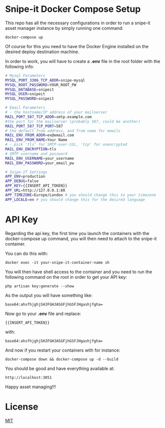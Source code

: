 # Snipe-it Docker Compose Setup

This repo has all the necessary configurations in order to run a snipe-it asset manager instance by simply running one command:

```
docker-compose up
```

Of course for this you need to have the Docker Engine installed on the desired deploy destination machine.

In order to work, you will have to create a **.env** file in the root folder with the following info:

```bash
# Mysql Parameters
MYSQL_PORT_3306_TCP_ADDR=snipe-mysql
MYSQL_ROOT_PASSWORD=YOUR_ROOT_PW
MYSQL_DATABASE=snipeit
MYSQL_USER=snipeit
MYSQL_PASSWORD=snipeit

# Email Parameters
# - the hostname/IP address of your mailserver
MAIL_PORT_587_TCP_ADDR=smtp.example.com
#the port for the mailserver (probably 587, could be another)
MAIL_PORT_587_TCP_PORT=587
# the default from address, and from name for emails
MAIL_ENV_FROM_ADDR=ex@email.com
MAIL_ENV_FROM_NAME=Your Name
# - pick 'tls' for SMTP-over-SSL, 'tcp' for unencrypted
MAIL_ENV_ENCRYPTION=tls
# SMTP username and password
MAIL_ENV_USERNAME=your_username
MAIL_ENV_PASSWORD=your_email_pw

# Snipe-IT Settings
APP_ENV=production
APP_DEBUG=false
APP_KEY={{INSERT_API_TOKEN}}
APP_URL=http://127.0.0.1:80
APP_TIMEZONE=Europe/London # you should change this to your timezone
APP_LOCALE=en # you should change this for the desired language
```

# API Key

Regarding the api key, the first time you launch the containers with the docker-compose up command, you will then need to attach to the snipe-it container.

You can do this with:

```
docker exec -it your-snipe-it-container-name sh
```

You will then have shell access to the container and you need to run the following command on the root in order to get your API key:

```
php artisan key:generate --show
```

As the output you will have something like:

`base64:ahsfhjghjSHJFGHJASGFjhGSFJHgashjfgha=`

Now go to your **.env** file and replace:

`{{INSERT_API_TOKEN}}`

with:

`base64:ahsfhjghjSHJFGHJASGFjhGSFJHgashjfgha=`

And now if you restart your containers with for instance:

```
docker-compose down && docker-compose up -d --build
```

You should be good and have everything available at:

`http://localhost:3051`

Happy asset managing!!!

# License

[MIT](./LICENSE)